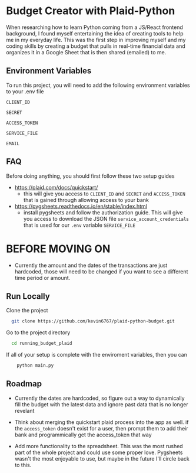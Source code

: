 
# Budget Creator with Plaid-Python

When researching how to learn Python coming from a JS/React frontend background, 
I found myself entertaining the idea of creating tools to help me in my 
everyday life. This was the first step in improving myself and my coding skills
by creating a budget that pulls in real-time financial data and organizes it in a Google Sheet
that is then shared (emailed) to me. 

## Environment Variables

To run this project, you will need to add the following environment variables to your .env file

`CLIENT_ID` 

`SECRET`

`ACCESS_TOKEN`

`SERVICE_FILE`

`EMAIL`


## FAQ

Before doing anything, you should first follow these two setup guides
- https://plaid.com/docs/quickstart/ 
    - this will give you access to `CLIENT_ID` and `SECRET` and `ACCESS_TOKEN` that is gained through allowing access to your bank
- https://pygsheets.readthedocs.io/en/stable/index.html
    - install pygsheets and follow the authorization guide. This will give you access to download the JSON file `service_account_credentials` that is used for our `.env` variable `SERVICE_FILE`

# BEFORE MOVING ON 
- Currently the amount and the dates of the transactions are just hardcoded, those will need to be changed if you want to see a different time period or amount.
    

## Run Locally

Clone the project

```bash
  git clone https://github.com/kevin6767/plaid-python-budget.git
```

Go to the project directory

```bash
  cd running_budget_plaid
```

If all of your setup is complete with the enviroment variables, then you can

```bash
    python main.py 
```



## Roadmap

- Currently the dates are hardcoded, so figure out a way to dynamically fill the budget with the latest data and ignore past data that is no longer revelant

- Think about merging the quickstart plaid process into the app as well. if the `access_token` doesn't exist for a user, then prompt them to add their bank and programmically get the access_token that way

- Add more functionality to the spreadsheet. This was the most rushed part of the whole project and could use some proper love. Pygsheets wasn't the most enjoyable to use, but maybe in the future I'll circle back to this. 

